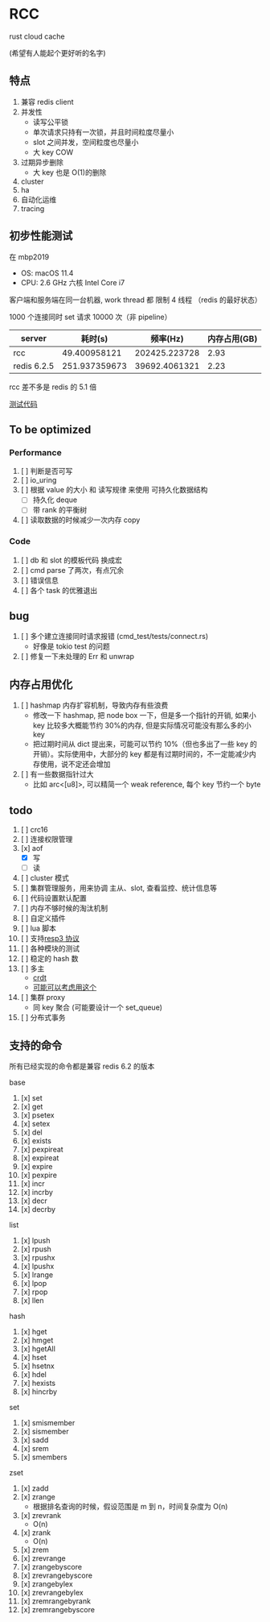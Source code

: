 # RCC

rust cloud cache

(希望有人能起个更好听的名字)

## 特点

1. 兼容 redis client
1. 并发性
   - 读写公平锁
   - 单次请求只持有一次锁，并且时间粒度尽量小
   - slot 之间并发，空间粒度也尽量小
   - 大 key COW
1. 过期异步删除
   - 大 key 也是 O(1)的删除
1. cluster
1. ha
1. 自动化运维
1. tracing

## 初步性能测试

在 mbp2019

- OS: macOS 11.4
- CPU: 2.6 GHz 六核 Intel Core i7

客户端和服务端在同一台机器, work thread 都 限制 4 线程 （redis 的最好状态）

1000 个连接同时 set 请求 10000 次（非 pipeline）

| server      | 耗时(s)       | 频率(Hz)      | 内存占用(GB) |
| ----------- | ------------- | ------------- | ------------ |
| rcc         | 49.400958121  | 202425.223728 | 2.93         |
| redis 6.2.5 | 251.937359673 | 39692.4061321 | 2.23         |

rcc 差不多是 redis 的 5.1 倍

[测试代码](cmd_test/bin/simple_bench.rs)

## To be optimized

### Performance

1. [ ] 判断是否可写
1. [ ] io_uring
1. [ ] 根据 value 的大小 和 读写规律 来使用 可持久化数据结构
   - [ ] 持久化 deque
   - [ ] 带 rank 的平衡树
1. [ ] 读取数据的时候减少一次内存 copy

### Code

1. [ ] db 和 slot 的模板代码 换成宏
1. [ ] cmd parse 了两次，有点冗余
1. [ ] 错误信息
1. [ ] 各个 task 的优雅退出

## bug

1. [ ] 多个建立连接同时请求报错 (cmd_test/tests/connect.rs)
   - 好像是 tokio test 的问题
1. [ ] 修复一下未处理的 Err 和 unwrap

## 内存占用优化

1. [ ] hashmap 内存扩容机制，导致内存有些浪费
   - 修改一下 hashmap, 把 node box 一下，但是多一个指针的开销, 如果小 key 比较多大概能节约 30%的内存, 但是实际情况可能没有那么多的小 key
   - 把过期时间从 dict 提出来，可能可以节约 10%（但也多出了一些 key 的开销）。实际使用中，大部分的 key 都是有过期时间的，不一定能减少内存使用，说不定还会增加
1. [ ] 有一些数据指针过大
   - 比如 arc<[u8]>, 可以精简一个 weak reference, 每个 key 节约一个 byte

## todo

1. [ ] crc16
1. [ ] 连接权限管理
1. [x] aof
   - [x] 写
   - [ ] 读
1. [ ] cluster 模式
1. [ ] 集群管理服务，用来协调 主从、slot, 查看监控、统计信息等
1. [ ] 代码设置默认配置
1. [ ] 内存不够时候的淘汰机制
1. [ ] 自定义插件
1. [ ] lua 脚本
1. [ ] 支持[resp3 协议](https://www.zeekling.cn/articles/2021/01/10/1610263628832.html)
1. [ ] 各种模块的测试
1. [ ] 稳定的 hash 数
1. [ ] 多主
   - [crdt](https://josephg.com/blog/crdts-go-brrr/)
   - [可能可以考虑用这个](https://github.com/josephg/diamond-types)
1. [ ] 集群 proxy
   - 同 key 聚合 (可能要设计一个 set_queue)
1. [ ] 分布式事务

## 支持的命令

所有已经实现的命令都是兼容 redis 6.2 的版本

base

1. [x] set
1. [x] get
1. [x] psetex
1. [x] setex
1. [x] del
1. [x] exists
1. [x] pexpireat
1. [x] expireat
1. [x] expire
1. [x] pexpire
1. [x] incr
1. [x] incrby
1. [x] decr
1. [x] decrby

list

1. [x] lpush
1. [x] rpush
1. [x] rpushx
1. [x] lpushx
1. [x] lrange
1. [x] lpop
1. [x] rpop
1. [x] llen

hash

1. [x] hget
1. [x] hmget
1. [x] hgetAll
1. [x] hset
1. [x] hsetnx
1. [x] hdel
1. [x] hexists
1. [x] hincrby

set

1. [x] smismember
1. [x] sismember
1. [x] sadd
1. [x] srem
1. [x] smembers

zset

1. [x] zadd
1. [x] zrange
   - 根据排名查询的时候，假设范围是 m 到 n，时间复杂度为 O(n)
1. [x] zrevrank
   - O(n)
1. [x] zrank
   - O(n)
1. [x] zrem
1. [x] zrevrange
1. [x] zrangebyscore
1. [x] zrevrangebyscore
1. [x] zrangebylex
1. [x] zrevrangebylex
1. [x] zremrangebyrank
1. [x] zremrangebyscore
